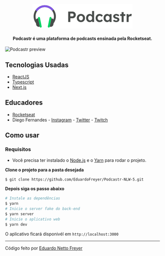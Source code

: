 <div align="center">
  <img src="public/logo.svg" alt="Podcastr logo">
</div>

<h4 align="center">
  Podcastr é uma plataforma de podcasts ensinada pela Rocketseat.
</h4>

![Podcastr preview](https://ik.imagekit.io/4d2zqchevzp/Capa_7ZxOmFZKhJ.png)

## Tecnologias Usadas

- [ReactJS](https://reactjs.org/)
- [Typescript](https://www.typescriptlang.org/)
- [Next.js](https://nextjs.org/)

## Educadores 

- [Rocketseat](https://rocketseat.com.br/)
- Diego Fernandes - [Instagram](https://www.instagram.com/dieegosf/) - [Twitter](https://twitter.com/dieegosf) - [Twitch](https://www.twitch.tv/dieegosf)

## Como usar

### Requisitos

- Você precisa ter instalado o  [Node.js](https://nodejs.org/en/download/) e o [Yarn](https://yarnpkg.com/) para rodar o projeto.

**Clone o projeto para a pasta desejada**

```bash
$ git clone https://github.com/EduardoFreyer/Podcastr-NLW-5.git
```

**Depois siga os passo abaixo**

```bash
# Instale as dependências
$ yarn
# Inicie o server fake do back-end
$ yarn server
# Inicie o aplicativo web
$ yarn dev
```

O aplicativo ficará disponivél em `http://localhost:3000`

---

Código feito por [Eduardo Netto Freyer](https://github.com/EduardoFreyer)
